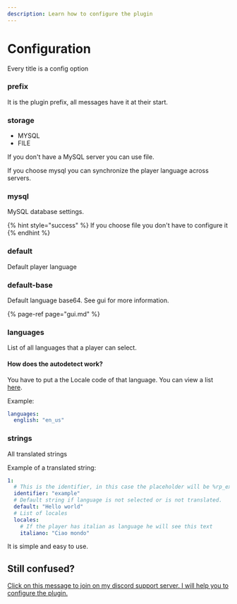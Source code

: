 ```yaml
---
description: Learn how to configure the plugin
---
```


# Configuration

Every title is a config option

### prefix

It is the plugin prefix, all messages have it at their start.

### storage

* MYSQL
* FILE

If you don't have a MySQL server you can use file.

If you choose mysql you can synchronize the player language across servers.

### mysql

MySQL database settings.

{% hint style="success" %}
If you choose file you don't have to configure it
{% endhint %}

### default

Default player language

### default-base

Default language base64. See gui for more information.

{% page-ref page="gui.md" %}

### languages

List of all languages that a player can select.

#### How does the autodetect work?

You have to put a the Locale code of that language. You can view a list [here](https://minecraft.fandom.com/wiki/Language#Languages).

Example:

```yaml
languages:
  english: "en_us"
```

### strings

All translated strings

Example of a translated string:

```yaml
1:
  # This is the identifier, in this case the placeholder will be %rp_example%
  identifier: "example"
  # Default string if language is not selected or is not translated.
  default: "Hello world"
  # List of locales
  locales:
    # If the player has italian as language he will see this text
    italiano: "Ciao mondo"
```

It is simple and easy to use.

## Still confused?

[Click on this message to join on my discord support server. I will help you to configure the plugin.](https://discord.io/RocketPlugins)

